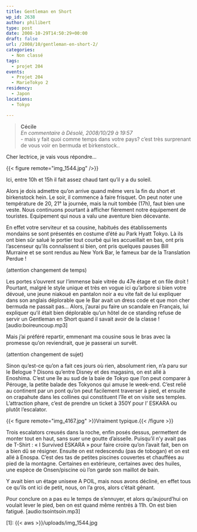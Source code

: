 ```yaml
---
title: Gentleman en Short
wp_id: 2638
author: philibert
type: post
date: 2008-10-29T14:50:29+00:00
draft: false
url: /2008/10/gentleman-en-short-2/
categories:
  - Non classé
tags:
  - projet 204
events:
  - Projet 204
  - MarieTokyo 2
residency:
  - Japon
locations:
  - Tokyo

---
```


<blockquote>
  <strong>Cécile</strong><br />
  <em>En commentaire à Désolé, 2008/10/29 à 19:57</em><br /> - mais y fait quoi comme temps dans votre pays? c’est très surprenant de vous voir en bermuda et birkenstock..
</blockquote>

Cher lectrice, je vais vous répondre&#8230;

{{< figure remote="img_1544.jpg" />}}

Ici, entre 10h et 15h il fait assez chaud tant qu&rsquo;il y a du soleil.
  
Alors je dois admettre qu&rsquo;on arrive quand même vers la fin du short et birkenstock hein. Le soir, il commence à faire frisquet. On peut noter une température de 20, 21° la journée, mais la nuit tombée (17h), faut bien une veste. Nous continuons pourtant à afficher fièrement notre équipement de touristes. Equipement qui nous a valu une aventure bien décevante.

En effet votre serviteur et sa cousine, habitués des établissements mondains se sont présentés en costume d&rsquo;été au Park Hyatt Tokyo. Là ils ont bien sûr salué le portier tout courbé qui les accueillait en bas, ont pris l&rsquo;ascenseur qu&rsquo;ils connaîssent si bien, ont pris quelques pauses Bill Murraine et se sont rendus au New York Bar, le fameux bar de la Translation Perdue !

(attention changement de temps) 

Les portes s&rsquo;ouvrent sur l&rsquo;immense baie vitrée du 47e étage et on file droit ! Pourtant, malgré le style unique et très en vogue ici qu&rsquo;arbore si bien votre dévoué, une jeune niakoué en pantalon noir a eu vite fait de lui expliquer dans son anglais déplorable que le Bar avait un dress code et que mon cher bermuda ne passait pas&#8230; Alors, j&rsquo;aurai pu faire un scandale en Français, lui expliquer qu&rsquo;il était bien déplorable qu&rsquo;un hôtel de ce standing refuse de servir un Gentleman en Short quand il savait avoir de la classe ![audio:boireuncoup.mp3]

Mais j&rsquo;ai préféré repartir, emmenant ma cousine sous le bras avec la promesse qu&rsquo;on reviendrait, que je passerai un survêt.

(attention changement de sujet)

Sinon qu&rsquo;est-ce qu&rsquo;on a fait ces jours où rien, absolument rien, n&rsquo;a paru sur le Belogue ? Disons qu&rsquo;entre Disney et des magasins, on est allé à Enoshima. C&rsquo;est une île au sud de la baie de Tokyo que l&rsquo;on peut comparer à Pérouge, la petite balade des Tokyonos qui amuse le week-end. C&rsquo;est relié au continent par un pont qu&rsquo;on peut facilement traverser à pied, et ensuite on crapahute dans les collines qui constituent l&rsquo;île et on visite ses temples. L&rsquo;attraction phare, c&rsquo;est de prendre un ticket à 350Y pour l&rsquo; ESKARA ou plutôt l&rsquo;escalator.

{{< figure remote="img_4167.jpg" >}}Vraiment typique.{{< /figure >}}


Trois escalators creusés dans la roche, enfin posés dessus, permettent de monter tout en haut, sans suer une goutte d&rsquo;aisselle. Puisqu&rsquo;il n&rsquo;y avait pas de T-Shirt : « I Survived ESKARA » pour faire croire qu&rsquo;on l&rsquo;avait fait, ben on a bien dû se résigner. Ensuite on est redescendu (pas de tobogan) et on est allé à Enospa. C&rsquo;est des tas de petites piscines couvertes et chauffées au pied de la montagne. Certaines en extérieure, certaines avec des huiles, une espèce de Onsen/piscine où l&rsquo;on garde son maillot de bain. 

Y avait bien un étage unisexe A POIL, mais nous avons décliné, en effet tous ce qu&rsquo;ils ont ici de petit, nous, on l&rsquo;a gros, alors c&rsquo;était gênant.

Pour conclure on a pas eu le temps de s&rsquo;ennuyer, et alors qu&rsquo;aujourd&rsquo;hui on voulait lever le pied, ben on est quand même rentrés à 11h. On est bien fatigué. [audio:tsointsoin.mp3]

 [1]: {{< aws >}}/uploads/img_1544.jpg